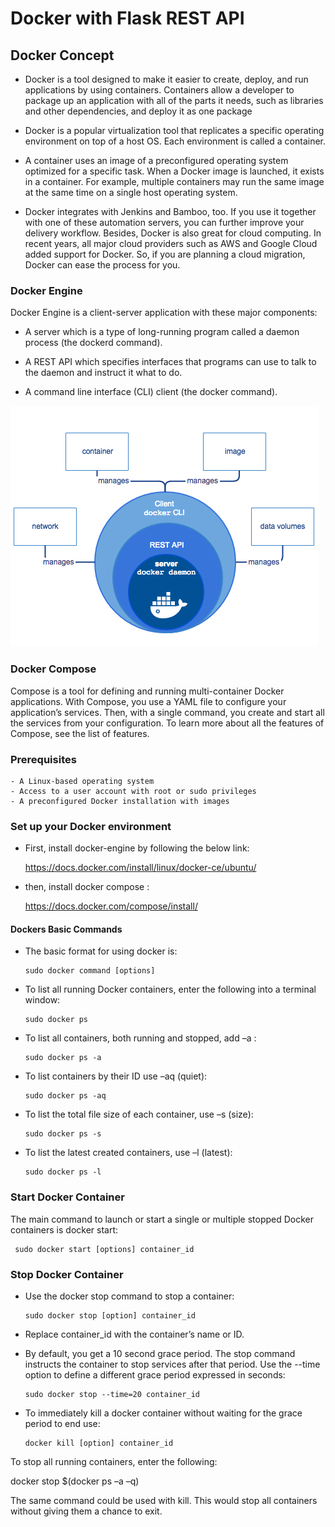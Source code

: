 # Docker with Flask REST API

## Docker Concept

- Docker is a tool designed to make it easier to create, deploy, and run applications by using containers. Containers allow a developer to package up an application with all of the parts it needs, such as libraries and other dependencies, and deploy it as one package

- Docker is a popular virtualization tool that replicates a specific operating environment on top of a host OS. Each environment is called a container.

- A container uses an image of a preconfigured operating system optimized for a specific task. When a Docker image is launched, it exists in a container. For example, multiple containers may run the same image at the same time on a single host operating system.

- Docker integrates with Jenkins and Bamboo, too. If you use it together with one of these automation servers, you can further improve your delivery workflow. Besides, Docker is also great for cloud computing. In recent years, all major cloud providers such as AWS and Google Cloud added support for Docker. So, if you are planning a cloud migration, Docker can ease the process for you.

### Docker Engine

Docker Engine is a client-server application with these major components:

   - A server which is a type of long-running program called a daemon process (the dockerd command).

   - A REST API which specifies interfaces that programs can use to talk to the daemon and instruct it what to do.

   - A command line interface (CLI) client (the docker command).

   <img src ="flow.png">
   
### Docker Compose

Compose is a tool for defining and running multi-container Docker applications. With Compose, you use a YAML file to configure your application’s services. Then, with a single command, you create and start all the services from your configuration. To learn more about all the features of Compose, see the list of features.

### Prerequisites

    - A Linux-based operating system
    - Access to a user account with root or sudo privileges
    - A preconfigured Docker installation with images

### Set up your Docker environment

- First, install docker-engine by following the below link:
  
  https://docs.docker.com/install/linux/docker-ce/ubuntu/

- then, install docker compose :

  https://docs.docker.com/compose/install/

#### Dockers Basic Commands

- The basic format for using docker is:

      sudo docker command [options]

- To list all running Docker containers, enter the following into a terminal window:

      sudo docker ps

- To list all containers, both running and stopped, add –a :

      sudo docker ps -a

- To list containers by their ID use –aq (quiet):

      sudo docker ps -aq

- To list the total file size of each container, use –s (size):

      sudo docker ps -s

- To list the latest created containers, use –l (latest):

      sudo docker ps -l

###  Start Docker Container

The main command to launch or start a single or multiple stopped Docker containers is docker start:

     sudo docker start [options] container_id 

### Stop Docker Container

- Use the docker stop command to stop a container:

      sudo docker stop [option] container_id
    
- Replace container_id with the container’s name or ID.

- By default, you get a 10 second grace period. The stop command instructs the container to stop services after that period. Use the --time option to define a different grace period expressed in seconds:

      sudo docker stop --time=20 container_id

- To immediately kill a docker container without waiting for the grace period to end use:

      docker kill [option] container_id

To stop all running containers, enter the following:

docker stop $(docker ps –a –q)

The same command could be used with kill. This would stop all containers without giving them a chance to exit.

